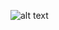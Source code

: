 ![alt text](https://sun9-46.userapi.com/impg/zuD0SfHmsdKOZz543Culz10-Bfgz2b9kZd8cqg/X_ygxVcQpRY.jpg?size=2560x1920&quality=96&sign=b787e807b4dd666f618b738b55950312&type=album)
